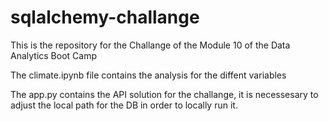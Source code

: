 # sqlalchemy-challange

This is the repository for the Challange of the Module 10 of the Data Analytics Boot Camp

The climate.ipynb file contains the analysis for the diffent variables

The app.py contains the API solution for the challange, it is necessesary to adjust the local path for the DB in order to locally run it.
